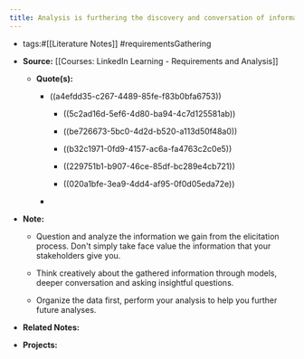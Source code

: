 ```yaml
---
title: Analysis is furthering the discovery and conversation of information gathered by elicitation
---
```


- tags:#[[Literature Notes]] #requirementsGathering

- **Source:** [[Courses: LinkedIn Learning - Requirements and Analysis]]
	 - **Quote(s):**
		 - ((a4efdd35-c267-4489-85fe-f83b0bfa6753))
			 - ((5c2ad16d-5ef6-4d80-ba94-4c7d125581ab))

			 - ((be726673-5bc0-4d2d-b520-a113d50f48a0))

			 - ((b32c1971-0fd9-4157-ac6a-fa4763c2c0e5))

			 - ((229751b1-b907-46ce-85df-bc289e4cb721))

			 - ((020a1bfe-3ea9-4dd4-af95-0f0d05eda72e))

		 - 

- **Note:**
	 - Question and analyze the information we gain from the elicitation process. Don't simply take face value the information that your stakeholders give you.

	 - Think creatively about the gathered information through models, deeper conversation and asking insightful questions.

	 - Organize the data first, perform your analysis to help you further future analyses.

- **Related Notes:**

- **Projects:**
